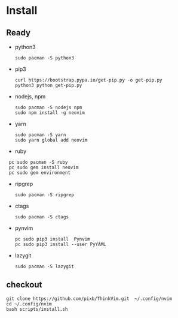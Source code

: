 # Install

## Ready

- python3

  ```shell
  sudo pacman -S python3
  ```

- pip3
  ```shell
  curl https://bootstrap.pypa.io/get-pip.py -o get-pip.py
  python3 python get-pip.py
  ```
- nodejs, npm

  ```shell
  sudo pacman -S nodejs npm
  sudo npm install -g neovim
  ```

- yarn
  ```shell
  sudo pacman -S yarn
  sudo yarn global add neovim
  ```
- ruby

```
 pc sudo pacman -S ruby
 pc sudo gem install neovim
 pc sudo gem environment
```

- ripgrep

  ```shell
  sudo pacman -S ripgrep
  ```

- ctags
  ```shell
  sudo pacman -S ctags
  ```
- pynvim
  ```shell
  pc sudo pip3 install  Pynvim
  pc sudo pip3 install --user PyYAML
  ```
- lazygit
  ```shell
  sudo pacman -S lazygit
  ```

## checkout

```shell
git clone https://github.com/pixb/ThinkVim.git  ~/.config/nvim
cd ~/.config/nvim
bash scripts/install.sh
```

